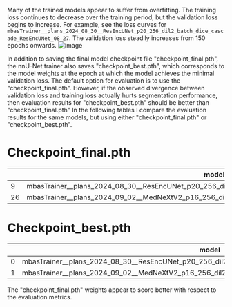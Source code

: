 Many of the trained models appear to suffer from overfitting. The training loss continues to decrease over the training period, but the validation loss begins to increase.
For example, see the loss curves for `mbasTrainer__plans_2024_08_30__ResEncUNet_p20_256_dil2_batch_dice_cascade_ResEncUNet_08_27`. The validation loss steadily increases from 150 epochs onwards.
![image](https://github.com/user-attachments/assets/aa31aa5e-9e67-46cb-a7ea-ae63cf9ce90a)

In addition to saving the final model checkpoint file "checkpoint_final.pth", the nnU-Net trainer also saves "checkpoint_best.pth", which corresponds to the model weights at the epoch at which the model achieves the minimal validation loss.
The default option for evaluation is to use the "checkpoint_final.pth". However, if the observed divergence between validation loss and training loss actually hurts segmentation performance, then evaluation results for "checkpoint_best.pth"
should be better than "checkpoint_final.pth"
In the following tables I compare the evaluation results for the same models, but using either "checkpoint_final.pth" or "checkpoint_best.pth".

# Checkpoint_final.pth

|    | model                                                                                             |   Rank |   Avg_Rank |   DSC_wall |   HD95_wall |   DSC_right |   HD95_right |   DSC_left |   HD95_left |
|----|---------------------------------------------------------------------------------------------------|--------|------------|------------|-------------|-------------|--------------|------------|-------------|
|  9 | mbasTrainer__plans_2024_08_30__ResEncUNet_p20_256_dil2_batch_dice_cascade_ResEncUNet_08_27        |     10 |   15.3333  |   0.723445 |     2.72685 |   0.925043  |      3.21474 |   0.931448 |     3.71448 |
| 26 | mbasTrainer__plans_2024_09_02__MedNeXtV2_p16_256_dil2_nblocks346_slim128_cascade_ResEncUNet_08_27 |     28 |   31.5     |   0.718305 |     2.80845 |   0.921939  |      3.31858 |   0.929709 |     4.06074 |


# Checkpoint_best.pth

|    | model                                                                                             |   Rank |   Avg_Rank |   DSC_wall |   HD95_wall |   DSC_right |   HD95_right |   DSC_left |   HD95_left |
|----|---------------------------------------------------------------------------------------------------|--------|------------|------------|-------------|-------------|--------------|------------|-------------|
|  0 | mbasTrainer__plans_2024_08_30__ResEncUNet_p20_256_dil2_batch_dice_cascade_ResEncUNet_08_27        |      1 |          1 |   0.723269 |     2.74803 |    0.925141 |      3.2737  |   0.931318 |     3.75271 |
|  1 | mbasTrainer__plans_2024_09_02__MedNeXtV2_p16_256_dil2_nblocks346_slim128_cascade_ResEncUNet_08_27 |      2 |          2 |   0.718663 |     2.9586  |    0.922084 |      3.41776 |   0.9286   |     4.06121 |

The "checkpoint_final.pth" weights appear to score better with respect to the evaluation metrics.
